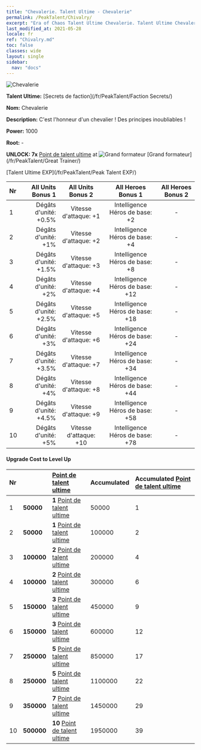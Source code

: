 ```yaml
---
title: "Chevalerie. Talent Ultime - Chevalerie"
permalink: /PeakTalent/Chivalry/
excerpt: "Era of Chaos Talent Ultime Chevalerie. Talent Ultime Chevalerie. Chevalerie"
last_modified_at: 2021-05-28
locale: fr
ref: "Chivalry.md"
toc: false
classes: wide
layout: single
sidebar:
  nav: "docs"
---
```


  ![Chevalerie](/images/pt/talent_3006.png)

  **Talent Ultime:** [Secrets de faction](/fr/PeakTalent/Faction Secrets/)

  **Nom:** Chevalerie

  **Description:** C'est l'honneur d'un chevalier ! Des principes inoubliables !

  **Power:** 1000

  **Root:** -

  **UNLOCK: 7x** [Point de talent ultime](/ItemsFR/con_934/) at ![Grand formateur](/images/pt/talent_3001.png) [Grand formateur](/fr/PeakTalent/Great Trainer/)

  [Talent Ultime EXP](/fr/PeakTalent/Peak Talent EXP/)

  | Nr | All Units Bonus 1 | All Units Bonus 2 | All Heroes Bonus 1 | All Heroes Bonus 2 |
  |:---|--------------:|:-------------:|:-------------:|:-------------:|
  | 1 | Dégâts d'unité: +0.5% | Vitesse d'attaque: +1 | Intelligence Héros de base: +2 | - |
  | 2 | Dégâts d'unité: +1% | Vitesse d'attaque: +2 | Intelligence Héros de base: +4 | - |
  | 3 | Dégâts d'unité: +1.5% | Vitesse d'attaque: +3 | Intelligence Héros de base: +8 | - |
  | 4 | Dégâts d'unité: +2% | Vitesse d'attaque: +4 | Intelligence Héros de base: +12 | - |
  | 5 | Dégâts d'unité: +2.5% | Vitesse d'attaque: +5 | Intelligence Héros de base: +18 | - |
  | 6 | Dégâts d'unité: +3% | Vitesse d'attaque: +6 | Intelligence Héros de base: +24 | - |
  | 7 | Dégâts d'unité: +3.5% | Vitesse d'attaque: +7 | Intelligence Héros de base: +34 | - |
  | 8 | Dégâts d'unité: +4% | Vitesse d'attaque: +8 | Intelligence Héros de base: +44 | - |
  | 9 | Dégâts d'unité: +4.5% | Vitesse d'attaque: +9 | Intelligence Héros de base: +58 | - |
  | 10 | Dégâts d'unité: +5% | Vitesse d'attaque: +10 | Intelligence Héros de base: +78 | - |


#### Upgrade Cost to Level Up

  | Nr | <i class="fas fa-coins"/> | [Point de talent ultime](/ItemsFR/con_934/) | Accumulated <i class="fas fa-coins"/> | Accumulated [Point de talent ultime](/ItemsFR/con_934/) |
  |:---|:--------------|:-------------|:-------------|:-------------|
  | 1 | **50000** | **1** [Point de talent ultime](/ItemsFR/con_934/) | 50000 | 1 |
  | 2 | **50000** | **1** [Point de talent ultime](/ItemsFR/con_934/) | 100000 | 2 |
  | 3 | **100000** | **2** [Point de talent ultime](/ItemsFR/con_934/) | 200000 | 4 |
  | 4 | **100000** | **2** [Point de talent ultime](/ItemsFR/con_934/) | 300000 | 6 |
  | 5 | **150000** | **3** [Point de talent ultime](/ItemsFR/con_934/) | 450000 | 9 |
  | 6 | **150000** | **3** [Point de talent ultime](/ItemsFR/con_934/) | 600000 | 12 |
  | 7 | **250000** | **5** [Point de talent ultime](/ItemsFR/con_934/) | 850000 | 17 |
  | 8 | **250000** | **5** [Point de talent ultime](/ItemsFR/con_934/) | 1100000 | 22 |
  | 9 | **350000** | **7** [Point de talent ultime](/ItemsFR/con_934/) | 1450000 | 29 |
  | 10 | **500000** | **10** [Point de talent ultime](/ItemsFR/con_934/) | 1950000 | 39 |
